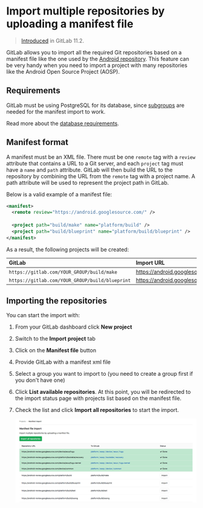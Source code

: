 # Import multiple repositories by uploading a manifest file

> [Introduced](https://gitlab.com/gitlab-org/gitlab-foss/-/issues/28811) in GitLab 11.2.

GitLab allows you to import all the required Git repositories
based on a manifest file like the one used by the
[Android repository](https://android.googlesource.com/platform/manifest/+/2d6f081a3b05d8ef7a2b1b52b0d536b2b74feab4/default.xml).
This feature can be very handy when you need to import a project with many
repositories like the Android Open Source Project (AOSP).

## Requirements

GitLab must be using PostgreSQL for its database, since
[subgroups](../../group/subgroups/index.md) are needed for the manifest import
to work.

Read more about the [database requirements](../../../install/requirements.md#database).

## Manifest format

A manifest must be an XML file. There must be one `remote` tag with a `review`
attribute that contains a URL to a Git server, and each `project` tag must have
a `name` and `path` attribute. GitLab will then build the URL to the repository
by combining the URL from the `remote` tag with a project name.
A path attribute will be used to represent the project path in GitLab.

Below is a valid example of a manifest file:

```xml
<manifest>
  <remote review="https://android.googlesource.com/" />

  <project path="build/make" name="platform/build" />
  <project path="build/blueprint" name="platform/build/blueprint" />
</manifest>
```

As a result, the following projects will be created:

| GitLab                                          | Import URL                                                  |
|:------------------------------------------------|:------------------------------------------------------------|
| `https://gitlab.com/YOUR_GROUP/build/make`      | <https://android.googlesource.com/platform/build>           |
| `https://gitlab.com/YOUR_GROUP/build/blueprint` | <https://android.googlesource.com/platform/build/blueprint> |

## Importing the repositories

You can start the import with:

1. From your GitLab dashboard click **New project**
1. Switch to the **Import project** tab
1. Click on the **Manifest file** button
1. Provide GitLab with a manifest xml file
1. Select a group you want to import to (you need to create a group first if you don't have one)
1. Click **List available repositories**. At this point, you will be redirected
   to the import status page with projects list based on the manifest file.
1. Check the list and click **Import all repositories** to start the import.

   ![Manifest status](img/manifest_status.png)
